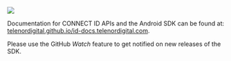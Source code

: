 [![](https://jitpack.io/v/telenordigital/connect-android-sdk.svg)](https://jitpack.io/#telenordigital/connect-android-sdk)

Documentation for CONNECT ID APIs and the Android SDK can be found at:
[telenordigital.github.io/id-docs.telenordigital.com](https://telenordigital.github.io/id-docs.telenordigital.com/integrate-android-sdk.html).

Please use the GitHub _Watch_ feature to get notified on new releases of the SDK.

